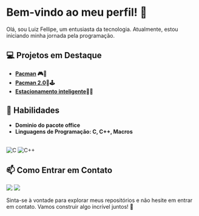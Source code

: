 # Bem-vindo ao meu perfil! 👋

Olá, sou Luiz Fellipe, um entusiasta da tecnologia. Atualmente, estou iniciando minha jornada pela programação.

## 💻 Projetos em Destaque

- **[Pacman](https://github.com/Ars-Lupin/PacMan) 🎮👻** 
- **[Pacman 2.0](https://github.com/Ars-Lupin/PacMan-2.0)🍒🕹️**
- **[Estacionamento inteligente](https://github.com/Ars-Lupin/Estacionamento-Inteligente)🚗🚧** 

## 🚀 Habilidades
- **Dominio do pacote office** 
- **Linguagens de Programação: C, C++, Macros** 
<div style="display: inline_block"><br>
  <img align="center" alt="C" src="https://img.shields.io/badge/C-00599C?style=for-the-badge&logo=c&logoColor=white">
  <img align="center" alt="C++" src="https://img.shields.io/badge/C%2B%2B-00599C?style=for-the-badge&logo=c%2B%2B&logoColor=white">
  
  ##

## 📫 Como Entrar em Contato

<div> 
<!--   <a href="https://www.youtube.com/channel/UC_-uuuZbY0AAt9CViNzvc-Q" target="_blank"><img src="https://img.shields.io/badge/YouTube-FF0000?style=for-the-badge&logo=youtube&logoColor=white" target="_blank"></a>
  <a href="https://instagram.com/rafaballerini" target="_blank"><img src="https://img.shields.io/badge/-Instagram-%23E4405F?style=for-the-badge&logo=instagram&logoColor=white" target="_blank"></a>
 	<a href="https://www.twitch.tv/rafaballerinii" target="_blank"><img src="https://img.shields.io/badge/Twitch-9146FF?style=for-the-badge&logo=twitch&logoColor=white" target="_blank"></a>
 <a href="https://discord.gg/wagxzStdcR" target="_blank"><img src="https://img.shields.io/badge/Discord-7289DA?style=for-the-badge&logo=discord&logoColor=white" target="_blank"></a>  -->
  <a href = "mailto:dcluizfellps@hotmail.com"><img src="https://img.shields.io/badge/-Gmail-%23333?style=for-the-badge&logo=gmail&logoColor=white" target="_blank"></a>
  <a href="https://www.linkedin.com/in/luiz-fellipe-almeida-muller/" target="_blank"><img src="https://img.shields.io/badge/-LinkedIn-%230077B5?style=for-the-badge&logo=linkedin&logoColor=white" target="_blank"></a> 
  
</div>

Sinta-se à vontade para explorar meus repositórios e não hesite em entrar em contato. Vamos construir algo incrível juntos! 🚀

 



